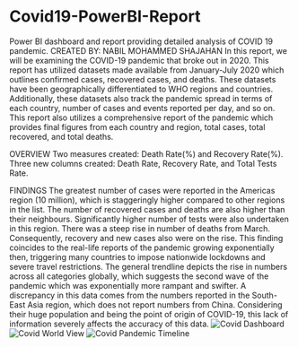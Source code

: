 # Covid19-PowerBI-Report
Power BI dashboard and report providing detailed analysis of COVID 19 pandemic.
CREATED BY: NABIL MOHAMMED SHAJAHAN
In this report, we will be examining the COVID-19 pandemic that broke out in 2020. This report has utilized datasets made available from January-July 2020 which outlines confirmed cases, recovered cases, and deaths. These datasets have been geographically differentiated to WHO regions and countries. Additionally, these datasets also track the pandemic spread in terms of each country, number of cases and events reported per day, and so on. This report also utilizes a comprehensive report of the pandemic which provides final figures from each country and region, total cases, total recovered, and total deaths.

OVERVIEW
Two measures created: Death Rate(%) and Recovery Rate(%).
Three new columns created: Death Rate, Recovery Rate, and Total Tests Rate.

FINDINGS
The greatest number of cases were reported in the Americas region (10 million), which is staggeringly higher compared to other regions in the list. The number of recovered cases and deaths are also higher than their neighbours. Significantly higher number of tests were also undertaken in this region.
There was a steep rise in number of deaths from March. Consequently, recovery and new cases also were on the rise. This finding coincides to the real-life reports of the pandemic growing exponentially then, triggering many countries to impose nationwide lockdowns and severe travel restrictions.
The general trendline depicts the rise in numbers across all categories globally, which suggests the second wave of the pandemic which was exponentially more rampant and swifter.
A discrepancy in this data comes from the numbers reported in the South-East Asia region, which does not report numbers from China. Considering their huge population and being the point of origin of COVID-19, this lack of information severely affects the accuracy of this data.
![Covid Dashboard](https://github.com/user-attachments/assets/87e11180-f7c6-4794-a053-e3831f7ee7eb)
![Covid World View](https://github.com/user-attachments/assets/d7f55093-ca92-4593-872b-ce3cab04f518)
![Covid Pandemic Timeline](https://github.com/user-attachments/assets/78e04e0c-8586-4b54-a462-c3833b0e0820)
